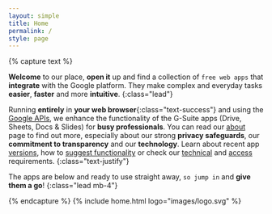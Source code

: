 ```yaml
---
layout: simple
title: Home
permalink: /
style: page
---
```

{% capture text %}

__Welcome__ to our place, __open it__ up and find a collection of `free web apps` that __integrate__ with the Google platform. They make complex and everyday tasks __easier__, __faster__ and more __intuitive__.
{:class="lead"}

Running __entirely__ in __your web browser__{:class="text-success"} and using the [Google APIs](https://en.wikipedia.org/wiki/Google_APIs "All about the Google APIs - Wikipedia"), we enhance the functionality of the G-Suite apps (Drive, Sheets, Docs & Slides) for __busy professionals__. You can read our [about](/about/ "About this site") page to find out more, especially about our strong __privacy safeguards__, our __commitment to transparency__ and our __technology__. Learn about recent app [versions](/changes/), how to [suggest functionality](/support/) or check our [technical](/requirements/) and [access](/scopes/) requirements.
{:class="text-justify"}

The apps are below and ready to use straight away, `so jump in` and __give them a go__!
{:class="lead mb-4"}

{% endcapture %}
{% include home.html logo="images/logo.svg" %}